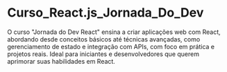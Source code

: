 # Curso_React.js_Jornada_Do_Dev
O curso "Jornada do Dev React" ensina a criar aplicações web com React, abordando desde conceitos básicos até técnicas avançadas, como gerenciamento de estado e integração com APIs, com foco em prática e projetos reais. Ideal para iniciantes e desenvolvedores que querem aprimorar suas habilidades em React.
